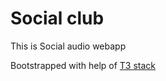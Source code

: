 # Social club

This is Social audio webapp

Bootstrapped with help of [T3 stack](https://init.tips)
